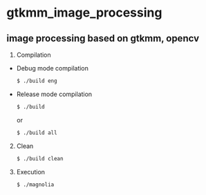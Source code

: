 # gtkmm_image_processing
## image processing based on gtkmm, opencv

1. Compilation
  * Debug mode compilation
    ```bash
    $ ./build eng
    ```
  * Release mode compilation
    ```bash
    $ ./build
     ```
     or
     ```bash
     $ ./build all
     ```
2. Clean
    ```bash
    $ ./build clean
    ```

3. Execution  
    ```bash
   $ ./magnolia
   ```

 
